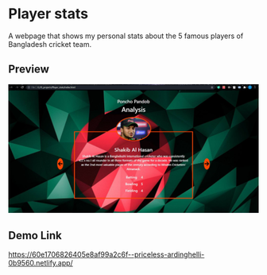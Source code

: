 # Player stats

A webpage that shows my personal stats about the 5 famous players of Bangladesh cricket team.

## Preview

<img src="https://github.com/pythonboy178/JS-projects/blob/master/Player_stats/preview.JPG" width="850" alt='no-image'>

## Demo Link

https://60e1706826405e8af99a2c6f--priceless-ardinghelli-0b9560.netlify.app/
